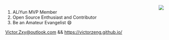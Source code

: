 <img align="right" src="https://github-readme-stats.vercel.app/api?username=VictorZeng&count_private=true&hide_title=true&show_icons=true&theme=dark" />


1. ALiYun MVP Member
2. Open Source Enthusiast and Contributor
3. Be an Amateur Evangelist 😄


Victor.Zxy@outlook.com && https://victorzeng.github.io/

<!--
**VictorZeng/VictorZeng** is a ✨ _special_ ✨ repository because its `README.md` (this file) appears on your GitHub profile.

Here are some ideas to get you started:

- 🔭 I’m currently working on ...
- 🌱 I’m currently learning ...
- 👯 I’m looking to collaborate on ...
- 🤔 I’m looking for help with ...
- 💬 Ask me about ...
- 📫 How to reach me: ...
- 😄 Pronouns: ...
- ⚡ Fun fact: ...
-->
